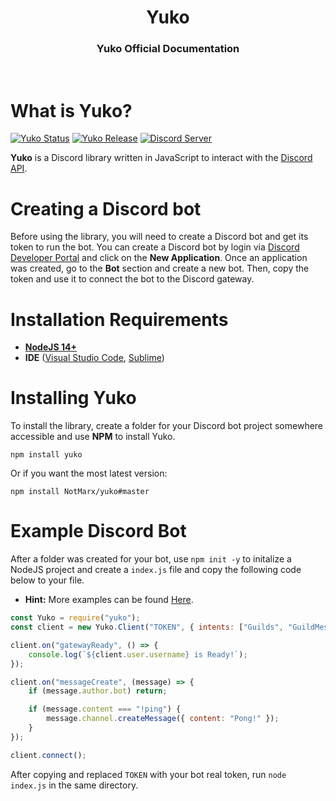 <div align="center"><h1>Yuko</h1></div>
<div align="center"><h3>Yuko Official Documentation</h3></div>

<br>

# What is Yuko?

[![Yuko Status](https://img.shields.io/badge/status-unstable-blue)](https://github.com/reinhello/yuko)
[![Yuko Release](https://img.shields.io/github/v/release/reinhello/yuko?color=%2342B893&logoColor=black)](https://github.com/reinhello/yuko/releases/latest)
[![Discord Server](https://discord.com/api/guilds/874558291349491712/widget.png?style=shield)](https://discord.gg/5wP5cCqSHD)

**Yuko** is a Discord library written in JavaScript to interact with the [Discord API](https://discord.com/developers/docs/intro).

# Creating a Discord bot

Before using the library, you will need to create a Discord bot and get its token to run the bot. You can create a Discord bot by login via [Discord Developer Portal](https://discord.com/developers/applications) and click on the **New Application**. Once an application was created, go to the **Bot** section and create a new bot. Then, copy the token and use it to connect the bot to the Discord gateway.

# Installation Requirements

- **[NodeJS 14+](https://nodejs.org/en/download/)** 
- **IDE** ([Visual Studio Code](https://code.visualstudio.com/download), [Sublime](https://www.sublimetext.com/3))

# Installing Yuko

To install the library, create a folder for your Discord bot project somewhere accessible and use **NPM** to install Yuko.

```
npm install yuko
```

Or if you want the most latest version:

```
npm install NotMarx/yuko#master
```

# Example Discord Bot

After a folder was created for your bot, use `npm init -y` to initalize a NodeJS project and create a `index.js` file and copy the following code below to your file.

- **Hint:** More examples can be found [Here](https://github.com/reinhello/yuko/tree/master/examples).

```js
const Yuko = require("yuko");
const client = new Yuko.Client("TOKEN", { intents: ["Guilds", "GuildMessages"] });

client.on("gatewayReady", () => {
    console.log(`${client.user.username} is Ready!`);
});

client.on("messageCreate", (message) => {
    if (message.author.bot) return;

    if (message.content === "!ping") {
        message.channel.createMessage({ content: "Pong!" });
    }
});

client.connect();
```

After copying and replaced `TOKEN` with your bot real token, run `node index.js` in the same directory.